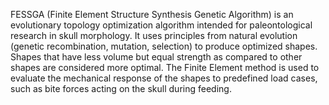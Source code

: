 FESSGA (Finite Element Structure Synthesis Genetic Algorithm) is an evolutionary topology optimization algorithm intended for paleontological research in skull morphology.
It uses principles from natural evolution (genetic recombination, mutation, selection) to produce optimized shapes.
Shapes that have less volume but equal strength as compared to other shapes are considered more optimal.
The Finite Element method is used to evaluate the mechanical response of the shapes to predefined load cases, such as bite forces acting on the skull during feeding.
